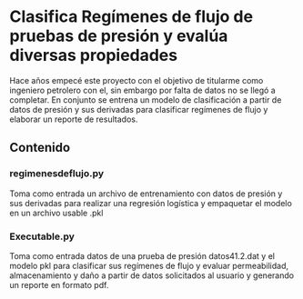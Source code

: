 # Clasifica Regímenes de flujo de pruebas de presión y evalúa diversas propiedades
Hace años empecé este proyecto con el objetivo de titularme como ingeniero petrolero con el, sin embargo por falta de datos no se llegó a completar. 
En conjunto se entrena un modelo de clasificación a partir de datos de presión y sus derivadas para clasificar regímenes de flujo y elaborar un reporte de resultados. 

## Contenido
### regimenesdeflujo.py
Toma como entrada un archivo de entrenamiento con datos de presión y sus derivadas para realizar una regresión logística y empaquetar el modelo en un archivo usable .pkl


### Executable.py 
Toma como entrada datos de una prueba de presión datos41.2.dat y el modelo pkl para clasificar sus regímenes de flujo y evaluar permeabilidad, almacenamiento y daño a partir de datos solicitados al usuario y generando un reporte en formato pdf.

